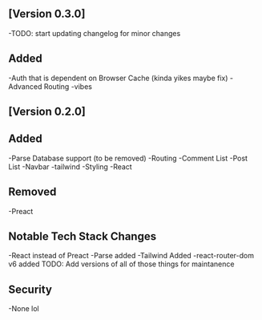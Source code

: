 ## [Version 0.3.0]
  -TODO: start updating changelog for minor changes
## Added 
  -Auth that is dependent on Browser Cache (kinda yikes maybe fix)
  -Advanced Routing 
  -vibes


## [Version 0.2.0]
## Added 
  -Parse Database support (to be removed)
  -Routing
  -Comment List
  -Post List
  -Navbar
  -tailwind
  -Styling
  -React

## Removed 
  -Preact

## Notable Tech Stack Changes
  -React instead of Preact
  -Parse added
  -Tailwind Added
  -react-router-dom v6 added
  TODO: Add versions of all of those things for maintanence

## Security
  -None lol

